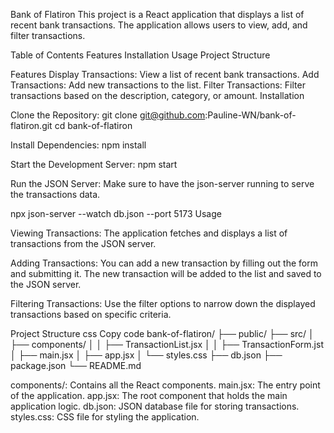 Bank of Flatiron This project is a React application that displays a list of recent bank transactions. The application allows users to view, add, and filter transactions.

Table of Contents Features Installation Usage Project Structure

Features Display Transactions: View a list of recent bank transactions. Add Transactions: Add new transactions to the list. Filter Transactions: Filter transactions based on the description, category, or amount. Installation

Clone the Repository: git clone git@github.com:Pauline-WN/bank-of-flatiron.git cd bank-of-flatiron

Install Dependencies: npm install

Start the Development Server: npm start

Run the JSON Server: Make sure to have the json-server running to serve the transactions data.

npx json-server --watch db.json --port 5173 Usage

Viewing Transactions: The application fetches and displays a list of transactions from the JSON server.

Adding Transactions: You can add a new transaction by filling out the form and submitting it. The new transaction will be added to the list and saved to the JSON server.

Filtering Transactions: Use the filter options to narrow down the displayed transactions based on specific criteria.

Project Structure css Copy code bank-of-flatiron/ ├── public/ ├── src/ │ ├── components/ │ │ ├── TransactionList.jsx │ │ ├── TransactionForm.jst │ ├── main.jsx │ ├── app.jsx │ └── styles.css ├── db.json ├── package.json └── README.md

components/: Contains all the React components. main.jsx: The entry point of the application. app.jsx: The root component that holds the main application logic. db.json: JSON database file for storing transactions. styles.css: CSS file for styling the application.